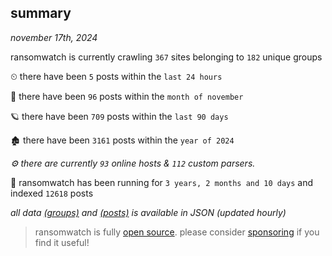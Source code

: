 
## summary
_november 17th, 2024_

ransomwatch is currently crawling `367` sites belonging to `182` unique groups

⏲ there have been `5` posts within the `last 24 hours`

🦈 there have been `96` posts within the `month of november`

🪐 there have been `709` posts within the `last 90 days`

🏚 there have been `3161` posts within the `year of 2024`

_⚙️ there are currently `93` online hosts & `112` custom parsers._

🦕 ransomwatch has been running for `3 years, 2 months and 10 days` and indexed `12618` posts

_all data  [(groups)](http://ransomwhat.telemetry.ltd/groups) and [(posts)](http://ransomwhat.telemetry.ltd/posts) is available in JSON (updated hourly)_

> ransomwatch is fully [open source](https://github.com/joshhighet/ransomwatch#ransomwatch--). please consider [sponsoring](https://github.com/sponsors/joshhighet) if you find it useful!
